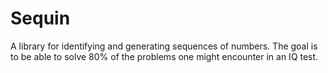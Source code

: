 # Sequin

A library for identifying and generating sequences of numbers. The goal is to be able to solve 80% of the problems one might encounter in an IQ test.